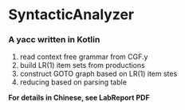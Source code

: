 # SyntacticAnalyzer

### A yacc written in Kotlin

1. read context free grammar from CGF.y
2. build LR(1) item sets from productions
3. construct GOTO graph based on LR(1) item stes
4. reducing based on parsing table



**For details in Chinese, see LabReport PDF**